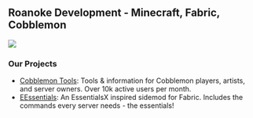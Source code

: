 ## Roanoke Development - Minecraft, Fabric, Cobblemon
[![](https://dcbadge.vercel.app/api/server/y3YjcDsmDQ)](https://discord.gg/y3YjcDsmDQ)


### Our Projects

+ [Cobblemon Tools](https://cobblemon.tools): Tools & information for Cobblemon players, artists, and server owners. Over 10k active users per month.
+ [EEssentials](https://github.com/RoanokeDevelopment/EEssentials): An EssentialsX inspired sidemod for Fabric. Includes the commands every server needs - the essentials!
